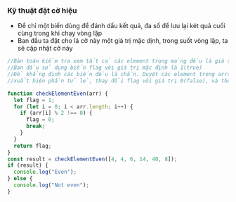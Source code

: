 ### Kỹ thuật đặt cờ hiệu

- Để chỉ một biến dùng để đánh dấu kết quả, đa số để lưu lại két quả cuối cùng trong khi chạy vòng lặp
- Ban đầu ta đặt cho lá cờ này một giá trị mặc dịnh, trong suốt vòng lặp, ta sẽ cập nhật cờ này

```javascript
//Bàn toán kiểm tra xem tất cả các element trong mảng đều là giá trị chẵn.
//Ban đầu sử dụng biến flag với giá trị mặc định là 1(true)
//Để khẳng định các biến đều là chẵn. Duyệt các element trong array, nếu có trường hợp đặc biệt
//xuất hiện phần tử lẻ, thay đổi flag với giá trị 0(false), và thoat ra khỏi vòng lặp

function checkElementEven(arr) {
  let flag = 1;
  for (let i = 0; i < arr.length; i++) {
    if (arr[i] % 2 !== 0) {
      flag = 0;
      break;
    }
  }
  return flag;
}
const result = checkElementEven([4, 4, 6, 14, 40, 8]);
if (result) {
  console.log("Even");
} else {
  console.log("Not even");
}
```
